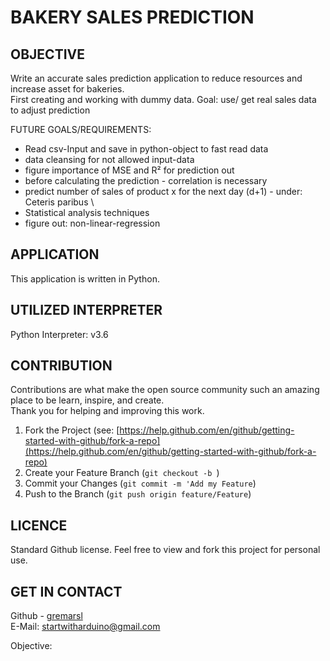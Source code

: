 
# BAKERY SALES PREDICTION

## OBJECTIVE
Write an accurate sales prediction application to reduce resources and increase asset 
for bakeries. \
First creating and working with dummy data. Goal: use/ get real sales data to adjust prediction

FUTURE GOALS/REQUIREMENTS:
* Read csv-Input and save in python-object to fast read data
* data cleansing for not allowed input-data
* figure importance of MSE and R² for prediction out
* before calculating the prediction - correlation is necessary
* predict number of sales of product x for the next day (d+1) - under: Ceteris paribus \
* Statistical analysis techniques 
* figure out: non-linear-regression 
## APPLICATION
This application is written in Python.


## UTILIZED INTERPRETER 
Python Interpreter: v3.6

## CONTRIBUTION
Contributions are what make the open source community such an amazing place to be learn, inspire, and create. 
\
Thank you for helping and improving this work. 

1. Fork the Project (see: [https://help.github.com/en/github/getting-started-with-github/fork-a-repo](https://help.github.com/en/github/getting-started-with-github/fork-a-repo)
2. Create your Feature Branch (`git checkout -b `)
3. Commit your Changes (`git commit -m 'Add my Feature`)
4. Push to the Branch (`git push origin feature/Feature`)

## LICENCE 
Standard Github license. Feel free to view and fork this project for personal use.

## GET IN CONTACT 
Github - [gremarsl](https://github.com/gremarsl)\
E-Mail:  [startwitharduino@gmail.com ](startwitharduino@gmail.com)



Objective: 

